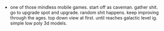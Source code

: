 - one of those mindless mobile games. start off as caveman. gather shit. go to upgrade spot and upgrade. random shit happens. keep improving through the ages. top down view at first. until reaches galactic level ig. simple low poly 3d models. 